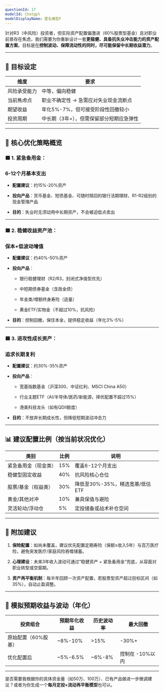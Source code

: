 ```yaml
---
questionId: 17
modelId: Chatgpt
modelDisplayName: 匿名模型F
---
```

针对R3（中风险）投资者，但实际资产配置偏激进（60%股票型基金）且对职业前景存在焦虑，我们需要为你重新设计一套**更稳健、具备抗失业冲击能力的资产配置方案**。目标是在**控制波动、保障流动性的同时，尽可能保留中长期收益潜力**。

---

## **🎯 目标设定**

|**维度**|**要求**|
|---|---|
|风险承受能力|中等，偏向稳健|
|当前焦虑点|职业不确定性 → 急需应对失业现金流断点|
|期望收益|年化5%-7%，但可接受阶段性回撤较小|
|投资周期|中长期（3年+），但需保留部分短期应急弹性|

---

## **🧱 核心优化策略概览**

  

### **🟧 1. 紧急备用金：**

### **6-12个月基本支出**

- **配置建议**：约15%-20%资产
    
- **投向产品**：货币基金、短债基金、可随时赎回的银行活期理财、R1-R2级别的现金管理产品
    
- **目的**：失业时无须动用中长期资产，不会被迫低点卖出
    

---

### **🟩 2. 稳健收益资产池：**

### **保本+低波动增值**

- **配置建议**：约40%-50%资产
    
- **投向产品**：
    
    - 银行稳健理财（R2/R3，封闭式净值型优先）
        
    - 中短期债券基金（含政金债）
        
    - 年金类/增额终身寿险（适量）
        
    - 黄金ETF/实物金（不超过10%，抗风险）
        
    
- **目的**：控制回撤，保住本金，提供稳定收益（年化3%-5%）
    

---

### **🟦 3. 进攻性成长资产：**

### **追求长期复利**

- **配置建议**：约30%-35%资产
    
- **投向产品**：
    
    - 宽基指数基金（沪深300、中证红利、MSCI China A50）
        
    - 行业主题ETF（AI/半导体/医药/新能源，择优配置不超过15%）
        
    - 港美科技龙头（如有QDII额度）
        
    
- **目的**：不放弃长期成长性，但降低短期波动冲击力
    

---

## **📊 建议配置比例（按当前状况优化）**

|**类别**|**比例**|**说明**|
|---|---|---|
|紧急备用金（现金类）|15%|覆盖6-12个月支出|
|稳健型固定收益|40%|抗风险核心仓位|
|股票/基金（权益类）|30%|降低至30%-35%，精选宽基/低估ETF|
|黄金/其他对冲|10%|兼具保值与避险|
|灵活轮动/浮动仓|5%|定投储备或战术补仓空间|

---

## **🧠 附加建议**

1. **保险配置**：如尚未覆盖，建议优先配置定期寿险（保额≥收入5年）与百万医疗险，避免突发医疗/家庭风险吞噬储蓄。
    
2. **心理建设**：未来3年收入波动可通过“稳健资产 + 紧急备用金”兜底，从容面对职业转型或空窗期。
    
3. **资产再平衡机制**：每半年回顾一次资产配置，若股票型资产超过目标区间（如35%），自动止盈调整。
    

---

## **🧮 模拟预期收益与波动（年化）**

|**投资组合**|**预期年化收益**|**历史波动率**|**最大回撤**|
|---|---|---|---|
|原始配置（60%股基）|~8%-10%|>15%|-30%+|
|优化配置后|~5%-6.5%|~6%-8%|控制在 -10%以内|

---

是否需要我根据你的具体资金量（如50万、100万）、已有产品做进一步微调建议？或者为你生成一个**每月定投+流动再平衡模型**也可以。